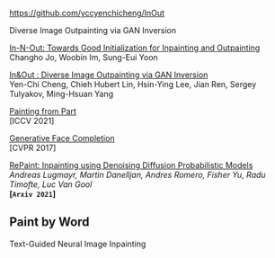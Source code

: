 https://github.com/yccyenchicheng/InOut





Diverse Image Outpainting via GAN Inversion

[In-N-Out: Towards Good Initialization for Inpainting and Outpainting](https://arxiv.org/pdf/2106.13953.pdf)  
Changho Jo, Woobin Im, Sung-Eui Yoon  

[In&Out : Diverse Image Outpainting via GAN Inversion](https://arxiv.org/pdf/2104.00675.pdf)  
Yen-Chi Cheng, Chieh Hubert Lin, Hsin-Ying Lee, Jian Ren, Sergey Tulyakov, Ming-Hsuan Yang  

[Painting from Part](https://openaccess.thecvf.com/content/ICCV2021/papers/Guo_Painting_From_Part_ICCV_2021_paper.pdf)  
[ICCV 2021]

[Generative Face Completion](https://openaccess.thecvf.com/content_cvpr_2017/papers/Li_Generative_Face_Completion_CVPR_2017_paper.pdf)  
[CVPR 2017]

[RePaint: Inpainting using Denoising Diffusion Probabilistic Models](https://arxiv.org/pdf/2201.09865.pdf)  
*Andreas Lugmayr, Martin Danelljan, Andres Romero, Fisher Yu, Radu Timofte, Luc Van Gool*  
**[`Arxiv 2021`]**



## Paint by Word

Text-Guided Neural Image Inpainting